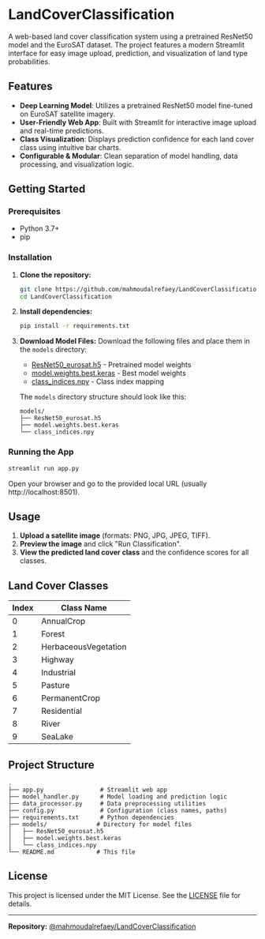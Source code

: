 # LandCoverClassification

A web-based land cover classification system using a pretrained ResNet50 model and the EuroSAT dataset. The project features a modern Streamlit interface for easy image upload, prediction, and visualization of land type probabilities.

## Features

- **Deep Learning Model**: Utilizes a pretrained ResNet50 model fine-tuned on EuroSAT satellite imagery.
- **User-Friendly Web App**: Built with Streamlit for interactive image upload and real-time predictions.
- **Class Visualization**: Displays prediction confidence for each land cover class using intuitive bar charts.
- **Configurable & Modular**: Clean separation of model handling, data processing, and visualization logic.

## Getting Started

### Prerequisites

- Python 3.7+
- pip

### Installation

1. **Clone the repository:**
   ```bash
   git clone https://github.com/mahmoudalrefaey/LandCoverClassification.git
   cd LandCoverClassification
   ```

2. **Install dependencies:**
   ```bash
   pip install -r requirements.txt
   ```

3. **Download Model Files:**
   Download the following files and place them in the `models` directory:
   - [ResNet50_eurosat.h5](https://drive.google.com/file/d/your-file-id/view?usp=sharing) - Pretrained model weights
   - [model.weights.best.keras](https://drive.google.com/file/d/your-file-id/view?usp=sharing) - Best model weights
   - [class_indices.npy](https://drive.google.com/file/d/your-file-id/view?usp=sharing) - Class index mapping

   The `models` directory structure should look like this:
   ```
   models/
   ├── ResNet50_eurosat.h5
   ├── model.weights.best.keras
   └── class_indices.npy
   ```

### Running the App

```bash
streamlit run app.py
```

Open your browser and go to the provided local URL (usually http://localhost:8501).

## Usage

1. **Upload a satellite image** (formats: PNG, JPG, JPEG, TIFF).
2. **Preview the image** and click "Run Classification".
3. **View the predicted land cover class** and the confidence scores for all classes.

## Land Cover Classes

| Index | Class Name             |
|-------|------------------------|
| 0     | AnnualCrop             |
| 1     | Forest                 |
| 2     | HerbaceousVegetation   |
| 3     | Highway                |
| 4     | Industrial             |
| 5     | Pasture                |
| 6     | PermanentCrop          |
| 7     | Residential            |
| 8     | River                  |
| 9     | SeaLake                |

## Project Structure

```
.
├── app.py                # Streamlit web app
├── model_handler.py      # Model loading and prediction logic
├── data_processor.py     # Data preprocessing utilities
├── config.py             # Configuration (class names, paths)
├── requirements.txt      # Python dependencies
├── models/              # Directory for model files
│   ├── ResNet50_eurosat.h5
│   ├── model.weights.best.keras
│   └── class_indices.npy
└── README.md            # This file
```

## License

This project is licensed under the MIT License. See the [LICENSE](LICENSE) file for details.

---

**Repository:** [@mahmoudalrefaey/LandCoverClassification](https://github.com/mahmoudalrefaey/LandCoverClassification) 